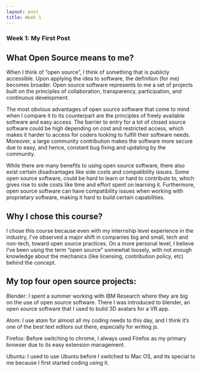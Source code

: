 ```yaml
---
layout: post
title: Week 1
---
```


### Week 1: My First Post

## What Open Source means to me?

When I think of “open source”, I think of something that is publicly accessible. Upon applying the idea to software, the definition (for me) becomes broader. Open source software represents to me a set of projects built on the principles of collaboration, transparency, participation, and continuous development. 

The most obvious advantages of open source software that come to mind when I compare it to its counterpart are the principles of freely available software and easy access. The barrier to entry for a lot of closed source software could be high depending on cost and restricted access, which makes it harder to access for coders looking to fulfill their software needs. Moreover, a large community contribution makes the software more secure due to easy, and hence, constant bug fixing and updating by the community. 

While there are many benefits to using open source software, there also exist certain disadvantages like side costs and compatibility issues. Some open source software, could be hard to learn or hard to contribute to, which gives rise to side costs like time and effort spent on learning it. Furthermore, open source software can have compatibility issues when working with proprietary software, making it hard to build certain capabilities. 

## Why I chose this course?

I chose this course because even with my internship level experience in the industry, I’ve observed a major shift in companies big and small, tech and non-tech, toward open source practices. On a more personal level, I believe I’ve been using the term “open source” somewhat loosely, with not enough knowledge about the mechanics (like licensing, contribution policy, etc) behind the concept. 

## My top four open source projects:

Blender: I spent a summer working with IBM Research where they are big on the use of open source software. There I was introduced to blender, an open source software that I used to build 3D avatars for a VR app. 

Atom: I use atom for almost all my coding needs to this day, and I think it’s one of the best text editors out there, especially for writing js.

Firefox: Before switching to chrome, I always used Firefox as my primary browser due to its easy extension management. 

Ubuntu: I used to use Ubuntu before I switched to Mac OS, and its special to me because I first started coding using it. 
